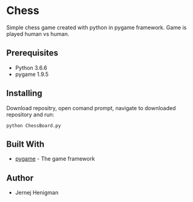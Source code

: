 # Chess
Simple chess game created with python in pygame framework. Game is played human vs human. 

## Prerequisites
* Python 3.6.6
* pygame 1.9.5


## Installing
Download repositry, open comand prompt, navigate to downloaded repository and run:

```
python ChessBoard.py
```


## Built With

* [pygame](https://www.pygame.org/) - The game framework


## Author
* Jernej Henigman
